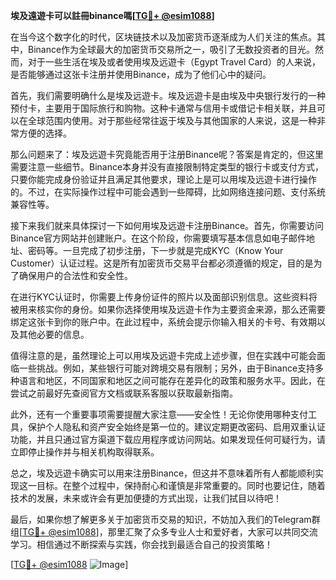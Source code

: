**埃及遠遊卡可以註冊binance嗎[[TG💪+ @esim1088](https://t.me/s/esim1088)]**

在当今这个数字化的时代，区块链技术以及加密货币逐渐成为人们关注的焦点。其中，Binance作为全球最大的加密货币交易所之一，吸引了无数投资者的目光。然而，对于一些生活在埃及或者使用埃及远遊卡（Egypt Travel Card）的人来说，是否能够通过这张卡注册并使用Binance，成为了他们心中的疑问。

首先，我们需要明确什么是埃及远遊卡。埃及远遊卡是由埃及中央银行发行的一种预付卡，主要用于国际旅行和购物。这种卡通常与信用卡或借记卡相关联，并且可以在全球范围内使用。对于那些经常往返于埃及与其他国家的人来说，这是一种非常方便的选择。

那么问题来了：埃及远遊卡究竟能否用于注册Binance呢？答案是肯定的，但这里需要注意一些细节。Binance本身并没有直接限制特定类型的银行卡或支付方式，只要你能完成身份验证并且满足其他要求，理论上是可以用埃及远遊卡进行操作的。不过，在实际操作过程中可能会遇到一些障碍，比如网络连接问题、支付系统兼容性等。

接下来我们就来具体探讨一下如何用埃及远遊卡注册Binance。首先，你需要访问Binance官方网站并创建账户。在这个阶段，你需要填写基本信息如电子邮件地址、密码等。一旦完成了初步注册，下一步就是完成KYC（Know Your Customer）认证过程。这是所有加密货币交易平台都必须遵循的规定，目的是为了确保用户的合法性和安全性。

在进行KYC认证时，你需要上传身份证件的照片以及面部识别信息。这些资料将被用来核实你的身份。如果你选择使用埃及远遊卡作为主要资金来源，那么还需要绑定这张卡到你的账户中。在此过程中，系统会提示你输入相关的卡号、有效期以及其他必要的信息。

值得注意的是，虽然理论上可以用埃及远遊卡完成上述步骤，但在实践中可能会面临一些挑战。例如，某些银行可能对跨境交易有限制；另外，由于Binance支持多种语言和地区，不同国家和地区之间可能存在差异化的政策和服务水平。因此，在尝试之前最好先查阅官方文档或联系客服以获取最新指南。

此外，还有一个重要事项需要提醒大家注意——安全性！无论你使用哪种支付工具，保护个人隐私和资产安全始终是第一位的。建议定期更改密码、启用双重认证功能，并且只通过官方渠道下载应用程序或访问网站。如果发现任何可疑行为，请立即停止操作并与相关机构取得联系。

总之，埃及远遊卡确实可以用来注册Binance，但这并不意味着所有人都能顺利实现这一目标。在整个过程中，保持耐心和谨慎是非常重要的。同时也要记住，随着技术的发展，未来或许会有更加便捷的方式出现，让我们拭目以待吧！

最后，如果你想了解更多关于加密货币交易的知识，不妨加入我们的Telegram群组[[TG💪+ @esim1088](https://t.me/s/esim1088)]，那里汇聚了众多专业人士和爱好者，大家可以共同交流学习。相信通过不断探索与实践，你会找到最适合自己的投资策略！

[[TG💪+ @esim1088](https://t.me/s/esim1088) ![Image](https://i.postimg.cc/4NQfJmqS/Snipaste-2025-05-13-00-14-12.png)]